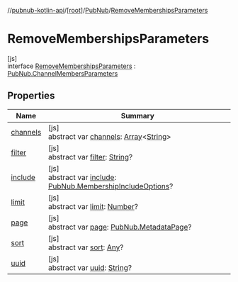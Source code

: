 //[pubnub-kotlin-api](../../../../index.md)/[[root]](../../index.md)/[PubNub](../index.md)/[RemoveMembershipsParameters](index.md)

# RemoveMembershipsParameters

[js]\
interface [RemoveMembershipsParameters](index.md) : [PubNub.ChannelMembersParameters](../-channel-members-parameters/index.md)

## Properties

| Name | Summary |
|---|---|
| [channels](channels.md) | [js]<br>abstract var [channels](channels.md): [Array](https://kotlinlang.org/api/core/kotlin-stdlib/kotlin/-array/index.html)&lt;[String](https://kotlinlang.org/api/core/kotlin-stdlib/kotlin/-string/index.html)&gt; |
| [filter](../-channel-members-parameters/filter.md) | [js]<br>abstract var [filter](../-channel-members-parameters/filter.md): [String](https://kotlinlang.org/api/core/kotlin-stdlib/kotlin/-string/index.html)? |
| [include](../-channel-members-parameters/include.md) | [js]<br>abstract var [include](../-channel-members-parameters/include.md): [PubNub.MembershipIncludeOptions](../-membership-include-options/index.md)? |
| [limit](../-channel-members-parameters/limit.md) | [js]<br>abstract var [limit](../-channel-members-parameters/limit.md): [Number](https://kotlinlang.org/api/core/kotlin-stdlib/kotlin/-number/index.html)? |
| [page](../-channel-members-parameters/page.md) | [js]<br>abstract var [page](../-channel-members-parameters/page.md): [PubNub.MetadataPage](../-metadata-page/index.md)? |
| [sort](../-channel-members-parameters/sort.md) | [js]<br>abstract var [sort](../-channel-members-parameters/sort.md): [Any](https://kotlinlang.org/api/core/kotlin-stdlib/kotlin/-any/index.html)? |
| [uuid](uuid.md) | [js]<br>abstract var [uuid](uuid.md): [String](https://kotlinlang.org/api/core/kotlin-stdlib/kotlin/-string/index.html)? |
